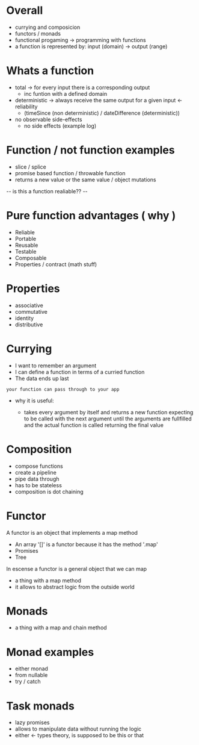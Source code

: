 # Overall

  * currying and composicion 
  * functors / monads 
  * functional progaming -> programming with functions
  * a function is represented by: input (domain) -> output (range)

# Whats a function

  * total -> for every input there is a corresponding output
      * inc funtion with a defined domain
  * deterministic -> always receive the same output for a given input  <- reliability 
      * (timeSince (non deterministic) / dateDifference (deterministic))
  * no observable side-effects
      * no side effects (example log)


# Function / not function examples
  * slice / splice
  * promise based function / throwable function
  * returns a new value or the same value / object mutations

  -- is this a function realiable?? --
 
# Pure function advantages ( why )

  * Reliable
  * Portable
  * Reusable
  * Testable
  * Composable
  * Properties / contract (math stuff)

# Properties

  * associative
  * commutative
  * identity
  * distributive

# Currying

  * I want to remember an argument
  * I can define a function in terms of a curried function
  * The data ends up last

  ```your function can pass through to your app ```

  * why it is useful:

    * takes every argument by itself and returns a new 
    function expecting to be called with the next 
    argument until the arguments are fullfilled 
    and the actual function 
    is called returning the final value

# Composition

  * compose functions
  * create a pipeline
  * pipe data through
  * has to be stateless
  * composition is dot chaining


# Functor
  
  A functor is an object that implements a map method
  
  * An array '[]' is a functor because it has the method '.map'
  * Promises
  * Tree

  In escense a functor is a general object that we can map

  * a thing with a map method
  * it allows to abstract logic from the outside world


# Monads

  * a thing with a map and chain method

# Monad examples

  * either monad
  * from nullable
  * try / catch
  

# Task monads

  * lazy promises
  * allows to manipulate data without running the logic
  * either <- types theory, is supposed to be this or that 





